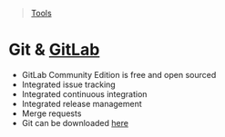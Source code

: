 >[Tools](./Tools-decisions.md)
# Git & [GitLab](https://about.gitlab.com)
* GitLab Community Edition is free and open sourced
* Integrated issue tracking
* Integrated continuous integration
* Integrated release management
* Merge requests
* Git can be downloaded [here](https://git-scm.com)